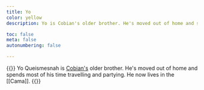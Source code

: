 ```yaml
---
title: Yo
color: yellow
description: Yo is Cobian's older brother. He's moved out of home and spends most of his time travelling and partying. He now lives in the Cama.

toc: false
meta: false
autonumbering: false

---
```

{{<note gray>}}
Yo Queismesnah is [Cobian's](/characters/cobian/) older brother. He's moved out of home and spends most of his time travelling and partying. He now lives in the [[Cama]].
{{</note>}}